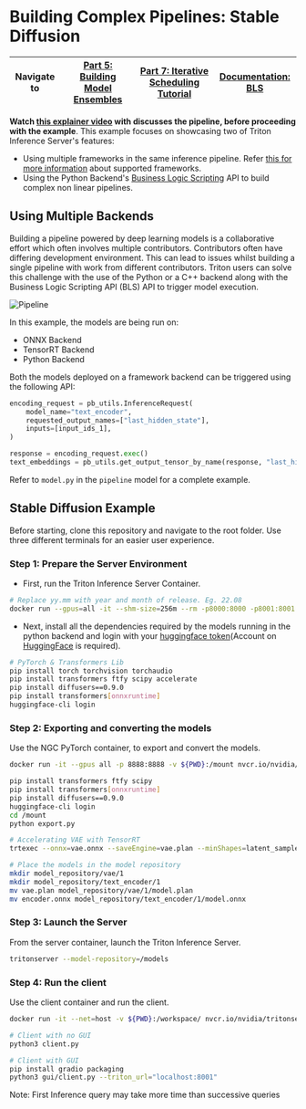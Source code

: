 <!--
# Copyright 2022-2023, NVIDIA CORPORATION & AFFILIATES. All rights reserved.
#
# Redistribution and use in source and binary forms, with or without
# modification, are permitted provided that the following conditions
# are met:
#  * Redistributions of source code must retain the above copyright
#    notice, this list of conditions and the following disclaimer.
#  * Redistributions in binary form must reproduce the above copyright
#    notice, this list of conditions and the following disclaimer in the
#    documentation and/or other materials provided with the distribution.
#  * Neither the name of NVIDIA CORPORATION nor the names of its
#    contributors may be used to endorse or promote products derived
#    from this software without specific prior written permission.
#
# THIS SOFTWARE IS PROVIDED BY THE COPYRIGHT HOLDERS ``AS IS'' AND ANY
# EXPRESS OR IMPLIED WARRANTIES, INCLUDING, BUT NOT LIMITED TO, THE
# IMPLIED WARRANTIES OF MERCHANTABILITY AND FITNESS FOR A PARTICULAR
# PURPOSE ARE DISCLAIMED.  IN NO EVENT SHALL THE COPYRIGHT OWNER OR
# CONTRIBUTORS BE LIABLE FOR ANY DIRECT, INDIRECT, INCIDENTAL, SPECIAL,
# EXEMPLARY, OR CONSEQUENTIAL DAMAGES (INCLUDING, BUT NOT LIMITED TO,
# PROCUREMENT OF SUBSTITUTE GOODS OR SERVICES; LOSS OF USE, DATA, OR
# PROFITS; OR BUSINESS INTERRUPTION) HOWEVER CAUSED AND ON ANY THEORY
# OF LIABILITY, WHETHER IN CONTRACT, STRICT LIABILITY, OR TORT
# (INCLUDING NEGLIGENCE OR OTHERWISE) ARISING IN ANY WAY OUT OF THE USE
# OF THIS SOFTWARE, EVEN IF ADVISED OF THE POSSIBILITY OF SUCH DAMAGE.
-->

# Building Complex Pipelines: Stable Diffusion

| Navigate to | [Part 5: Building Model Ensembles](../Part_5-Model_Ensembles/) | [Part 7: Iterative Scheduling Tutorial](./Part_7-iterative_scheduling) | [Documentation: BLS](https://github.com/triton-inference-server/python_backend#business-logic-scripting) |
| ------------ | --------------- | --------------- |  --------------- |

**Watch [this explainer video](https://youtu.be/JgP2WgNIq_w) with discusses the pipeline, before proceeding with the example**. This example focuses on showcasing two of Triton Inference Server's features:
* Using multiple frameworks in the same inference pipeline. Refer [this for more information](https://github.com/triton-inference-server/backend#where-can-i-find-all-the-backends-that-are-available-for-triton) about supported frameworks.
* Using the Python Backend's [Business Logic Scripting](https://github.com/triton-inference-server/python_backend#business-logic-scripting) API to build complex non linear pipelines.

## Using Multiple Backends

Building a pipeline powered by deep learning models is a collaborative effort which often involves multiple contributors. Contributors often have differing development environment. This can lead to issues whilst building a single pipeline with work from different contributors. Triton users can solve this challenge with the use of the Python or a C++ backend along with the Business Logic Scripting API (BLS) API to trigger model execution.

![Pipeline](./img/multiple_backends.PNG)

In this example, the models are being run on:
* ONNX Backend
* TensorRT Backend
* Python Backend

Both the models deployed on a framework backend can be triggered using the following API:
```python
encoding_request = pb_utils.InferenceRequest(
    model_name="text_encoder",
    requested_output_names=["last_hidden_state"],
    inputs=[input_ids_1],
)

response = encoding_request.exec()
text_embeddings = pb_utils.get_output_tensor_by_name(response, "last_hidden_state")
```

Refer to `model.py` in the `pipeline` model for a complete example.

## Stable Diffusion Example

Before starting, clone this repository and navigate to the root folder. Use three different terminals for an easier user experience.

### Step 1: Prepare the Server Environment
* First, run the Triton Inference Server Container.
```bash
# Replace yy.mm with year and month of release. Eg. 22.08
docker run --gpus=all -it --shm-size=256m --rm -p8000:8000 -p8001:8001 -p8002:8002 -v ${PWD}:/workspace/ -v ${PWD}/model_repository:/models nvcr.io/nvidia/tritonserver:yy.mm-py3 bash
```
* Next, install all the dependencies required by the models running in the python backend and login with your [huggingface token](https://huggingface.co/settings/tokens)(Account on [HuggingFace](https://huggingface.co/) is required).

```bash
# PyTorch & Transformers Lib
pip install torch torchvision torchaudio
pip install transformers ftfy scipy accelerate
pip install diffusers==0.9.0
pip install transformers[onnxruntime]
huggingface-cli login
```

### Step 2: Exporting and converting the models
Use the NGC PyTorch container, to export and convert the models.

```bash
docker run -it --gpus all -p 8888:8888 -v ${PWD}:/mount nvcr.io/nvidia/pytorch:yy.mm-py3

pip install transformers ftfy scipy
pip install transformers[onnxruntime]
pip install diffusers==0.9.0
huggingface-cli login
cd /mount
python export.py

# Accelerating VAE with TensorRT
trtexec --onnx=vae.onnx --saveEngine=vae.plan --minShapes=latent_sample:1x4x64x64 --optShapes=latent_sample:4x4x64x64 --maxShapes=latent_sample:8x4x64x64 --fp16

# Place the models in the model repository
mkdir model_repository/vae/1
mkdir model_repository/text_encoder/1
mv vae.plan model_repository/vae/1/model.plan
mv encoder.onnx model_repository/text_encoder/1/model.onnx
```

### Step 3: Launch the Server
From the server container, launch the Triton Inference Server.
```bash
tritonserver --model-repository=/models
```

### Step 4: Run the client
Use the client container and run the client.
```bash
docker run -it --net=host -v ${PWD}:/workspace/ nvcr.io/nvidia/tritonserver:yy.mm-py3-sdk bash

# Client with no GUI
python3 client.py

# Client with GUI
pip install gradio packaging
python3 gui/client.py --triton_url="localhost:8001"
```
Note: First Inference query may take more time than successive queries
